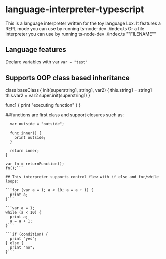 # language-interpreter-typescript

This is a language interpreter written for the toy language Lox.
It features a REPL mode you can use by running ts-node-dev ./index.ts
Or a file interpreter you can use by running ts-node-dev ./index.ts ""FILENAME""

## Language features
Declare variables with var
``` var = "test" ``` 

## Supports OOP class based inheritance 

  class baseClass {
    init(superstring1, string1, var2) {
    this.string1 = string1
    this.var2 = var2
    super.init(superstring1)
  } 
  
  
  
 func1 {
    print "executing function"
    }
  }


##functions are first class and support closures such as:

```func returnFunction() {
  var outside = "outside";

  func inner() {
    print outside;
  }

  return inner;
}

var fn = returnFunction();
fn();```

## This interpreter supports control flow with if else and for/while loops:

```for (var a = 1; a < 10; a = a + 1) {
  print a;
}```

```var a = 1;
while (a < 10) {
  print a;
  a = a + 1;
}```

```if (condition) {
  print "yes";
} else {
  print "no";
}```
